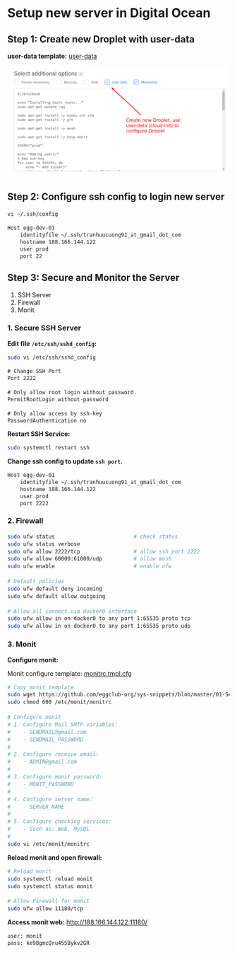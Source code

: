 # Setup new server in Digital Ocean

## Step 1: Create new Droplet with user-data

**user-data template:** [user-data](https://github.com/eggclub-org/sys-snippets/blob/master/01-Setup-new-server-in-DO/01-user-data-eggclub.sh)

![Create new Droplet with user-data](images/01-create-droplet-with-user-data.png)


## Step 2: Configure ssh config to login new server

```sh
vi ~/.ssh/config
```

```
Host egg-dev-01
    identityfile ~/.ssh/tranhuucuong91_at_gmail_dot_com
    hostname 188.166.144.122
    user prod
    port 22
```

## Step 3: Secure and Monitor the Server

1. SSH Server
2. Firewall
3. Monit

### 1. Secure SSH Server

**Edit file `/etc/ssh/sshd_config`:**

```sh
sudo vi /etc/ssh/sshd_config
```

```
# Change SSH Port
Port 2222

# Only allow root login without password.
PermitRootLogin without-password

# Only allow access by ssh-key
PasswordAuthentication no
```

**Restart SSH Service:**

```sh
sudo systemctl restart ssh
```

**Change ssh config to update `ssh port`.**

```
Host egg-dev-01
    identityfile ~/.ssh/tranhuucuong91_at_gmail_dot_com
    hostname 188.166.144.122
    user prod
    port 2222
```

### 2. Firewall

```sh
sudo ufw status                         # check status
sudo ufw status verbose
sudo ufw allow 2222/tcp                 # allow ssh port 2222
sudo ufw allow 60000:61000/udp          # allow mosh
sudo ufw enable                         # enable ufw

# Default policies
sudo ufw default deny incoming
sudo ufw default allow outgoing

# Allow all connect via docker0 interface
sudo ufw allow in on docker0 to any port 1:65535 proto tcp
sudo ufw allow in on docker0 to any port 1:65535 proto udp
```

### 3. Monit
**Configure monit:**

Monit configure template: [monitrc.tmpl.cfg](https://github.com/eggclub-org/sys-snippets/blob/master/01-Setup-new-server-in-DO/templates/monitrc.tmpl.cfg)

```sh
# Copy monit template
sudo wget https://github.com/eggclub-org/sys-snippets/blob/master/01-Setup-new-server-in-DO/templates/monitrc.tmpl.cfg -O /etc/monit/monitrc
sudo chmod 600 /etc/monit/monitrc

# Configure monit
# 1. Configure Mail SMTP variables:
#    - SENDMAIL@gmail.com
#    - SENDMAIL_PASSWORD
#
# 2. Configure receive email:
#    - ADMIN@gmail.com
#
# 3. Configure monit password:
#    - MONIT_PASSWORD
#
# 4. Configure server name:
#    - SERVER_NAME
#
# 5. Configure checking services:
#    - Such as: Web, MySQL
#
sudo vi /etc/monit/monitrc
```

**Reload monit and open firewall:**

```sh
# Reload monit
sudo systemctl reload monit
sudo systemctl status monit

# Allow Firewall for monit
sudo ufw allow 11180/tcp
```

**Access monit web:**
http://188.166.144.122:11180/

```
user: monit
pass: ke98gmcQru455Bykv2GR
```

